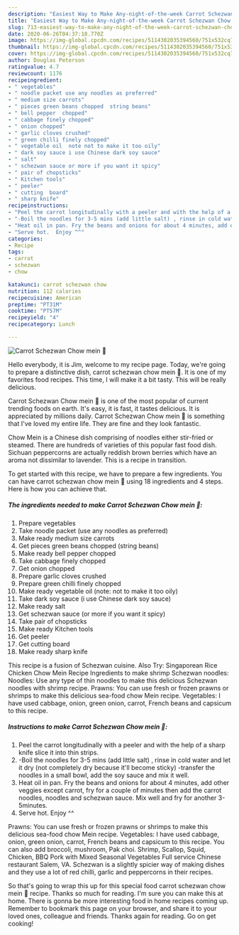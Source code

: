 ```yaml
---
description: "Easiest Way to Make Any-night-of-the-week Carrot Schezwan Chow mein 🍝"
title: "Easiest Way to Make Any-night-of-the-week Carrot Schezwan Chow mein 🍝"
slug: 713-easiest-way-to-make-any-night-of-the-week-carrot-schezwan-chow-mein
date: 2020-06-26T04:37:18.770Z
image: https://img-global.cpcdn.com/recipes/5114302035394560/751x532cq70/carrot-schezwan-chow-mein-🍝-recipe-main-photo.jpg
thumbnail: https://img-global.cpcdn.com/recipes/5114302035394560/751x532cq70/carrot-schezwan-chow-mein-🍝-recipe-main-photo.jpg
cover: https://img-global.cpcdn.com/recipes/5114302035394560/751x532cq70/carrot-schezwan-chow-mein-🍝-recipe-main-photo.jpg
author: Douglas Peterson
ratingvalue: 4.7
reviewcount: 1176
recipeingredient:
- " vegetables"
- " noodle packet use any noodles as preferred"
- " medium size carrots"
- " pieces green beans chopped  string beans"
- " bell pepper  chopped"
- " cabbage finely chopped"
- " onion chopped"
- " garlic cloves crushed"
- " green chilli finely chopped"
- " vegetable oil  note not to make it too oily"
- " dark soy sauce i use Chinese dark soy sauce"
- " salt"
- " schezwan sauce or more if you want it spicy"
- " pair of chopsticks"
- " Kitchen tools"
- " peeler"
- " cutting  board"
- " sharp knife"
recipeinstructions:
- "Peel the carrot longitudinally with a peeler and with the help of a sharp knife slice it into thin strips."
- "-Boil the noodles for 3-5 mins (add little salt) , rinse in cold water and let it dry (not completely dry because it&#39;ll become sticky) -transfer the noodles in a small bowl, add the soy sauce and mix it well."
- "Heat oil in pan. Fry the beans and onions for about 4 minutes, add other veggies except carrot, fry for a couple of minutes then add the carrot noodles, noodles and schezwan sauce. Mix well and fry for another 3-5minutes."
- "Serve hot.  Enjoy ^^"
categories:
- Recipe
tags:
- carrot
- schezwan
- chow

katakunci: carrot schezwan chow 
nutrition: 112 calories
recipecuisine: American
preptime: "PT31M"
cooktime: "PT57M"
recipeyield: "4"
recipecategory: Lunch

---
```



![Carrot Schezwan Chow mein 🍝](https://img-global.cpcdn.com/recipes/5114302035394560/751x532cq70/carrot-schezwan-chow-mein-🍝-recipe-main-photo.jpg)

Hello everybody, it is Jim, welcome to my recipe page. Today, we're going to prepare a distinctive dish, carrot schezwan chow mein 🍝. It is one of my favorites food recipes. This time, I will make it a bit tasty. This will be really delicious.

Carrot Schezwan Chow mein 🍝 is one of the most popular of current trending foods on earth. It's easy, it is fast, it tastes delicious. It is appreciated by millions daily. Carrot Schezwan Chow mein 🍝 is something that I've loved my entire life. They are fine and they look fantastic.

Chow Mein is a Chinese dish comprising of noodles either stir-fried or steamed. There are hundreds of varieties of this popular fast food dish. Sichuan peppercorns are actually reddish brown berries which have an aroma not dissimilar to lavender. This is a recipe in transition.


To get started with this recipe, we have to prepare a few ingredients. You can have carrot schezwan chow mein 🍝 using 18 ingredients and 4 steps. Here is how you can achieve that.

<!--inarticleads1-->

##### The ingredients needed to make Carrot Schezwan Chow mein 🍝:

1. Prepare  vegetables
1. Take  noodle packet (use any noodles as preferred)
1. Make ready  medium size carrots
1. Get  pieces green beans chopped  (string beans)
1. Make ready  bell pepper  chopped
1. Take  cabbage finely chopped
1. Get  onion chopped
1. Prepare  garlic cloves crushed
1. Prepare  green chilli finely chopped
1. Make ready  vegetable oil  (note: not to make it too oily)
1. Take  dark soy sauce (i use Chinese dark soy sauce)
1. Make ready  salt
1. Get  schezwan sauce (or more if you want it spicy)
1. Take  pair of chopsticks
1. Make ready  Kitchen tools
1. Get  peeler
1. Get  cutting  board
1. Make ready  sharp knife


This recipe is a fusion of Schezwan cuisine. Also Try: Singaporean Rice Chicken Chow Mein Recipe Ingredients to make shrimp Schezwan noodles: Noodles: Use any type of thin noodles to make this delicious Schezwan noodles with shrimp recipe. Prawns: You can use fresh or frozen prawns or shrimps to make this delicious sea-food chow Mein recipe. Vegetables: I have used cabbage, onion, green onion, carrot, French beans and capsicum to this recipe. 

<!--inarticleads2-->

##### Instructions to make Carrot Schezwan Chow mein 🍝:

1. Peel the carrot longitudinally with a peeler and with the help of a sharp knife slice it into thin strips.
1. -Boil the noodles for 3-5 mins (add little salt) , rinse in cold water and let it dry (not completely dry because it&#39;ll become sticky) -transfer the noodles in a small bowl, add the soy sauce and mix it well.
1. Heat oil in pan. Fry the beans and onions for about 4 minutes, add other veggies except carrot, fry for a couple of minutes then add the carrot noodles, noodles and schezwan sauce. Mix well and fry for another 3-5minutes.
1. Serve hot.  Enjoy ^^


Prawns: You can use fresh or frozen prawns or shrimps to make this delicious sea-food chow Mein recipe. Vegetables: I have used cabbage, onion, green onion, carrot, French beans and capsicum to this recipe. You can also add broccoli, mushroom, Pak choi. Shrimp, Scallop, Squid, Chicken, BBQ Pork with Mixed Seasonal Vegetables Full service Chinese restaurant Salem, VA. Schezwan is a slightly spicier way of making dishes and they use a lot of red chilli, garlic and peppercorns in their recipes. 

So that's going to wrap this up for this special food carrot schezwan chow mein 🍝 recipe. Thanks so much for reading. I'm sure you can make this at home. There is gonna be more interesting food in home recipes coming up. Remember to bookmark this page on your browser, and share it to your loved ones, colleague and friends. Thanks again for reading. Go on get cooking!
